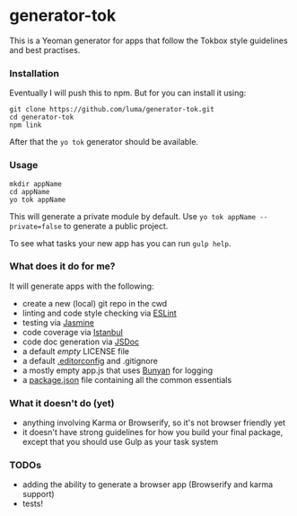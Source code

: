 # generator-tok

This is a Yeoman generator for apps that follow the Tokbox style guidelines and best practises.

### Installation

Eventually I will push this to npm. But for you can install it using:

```
git clone https://github.com/luma/generator-tok.git
cd generator-tok
npm link
```

After that the `yo tok` generator should be available.

### Usage

```
mkdir appName
cd appName
yo tok appName
```

This will generate a private module by default. Use `yo tok appName --private=false` to generate a public project.

To see what tasks your new app has you can run `gulp help`.


### What does it do for me?

It will generate apps with the following:
* create a new (local) git repo in the cwd
* linting and code style checking via [ESLint](http://eslint.org/)
* testing via [Jasmine](http://jasmine.github.io/)
* code coverage via [Istanbul](https://gotwarlost.github.io/istanbul/)
* code doc generation via [JSDoc](http://usejsdoc.org/)
* a default *empty* LICENSE file
* a default [.editorconfig](http://editorconfig.org) and .gitignore
* a mostly empty app.js that uses [Bunyan](https://github.com/trentm/node-bunyan) for logging
* a [package.json](https://docs.npmjs.com/files/package.json) file containing all the common essentials


### What it doesn't do (yet)

* anything involving Karma or Browserify, so it's not browser friendly yet
* it doesn't have strong guidelines for how you build your final package, except that you should use Gulp as your task system


### TODOs

* adding the ability to generate a browser app (Browserify and karma support)
* tests!
